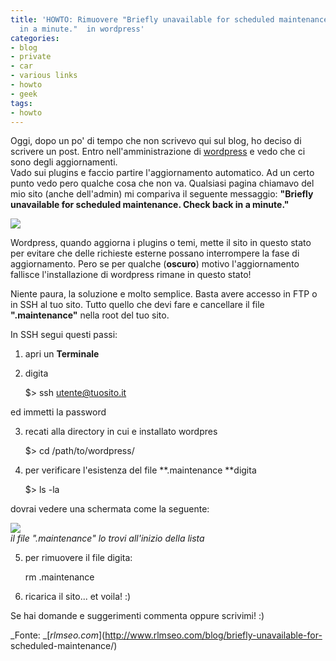 ```yaml
---
title: 'HOWTO: Rimuovere "Briefly unavailable for scheduled maintenance. Check back
  in a minute."  in wordpress'
categories:
- blog
- private
- car
- various links
- howto
- geek
tags:
- howto
---
```

Oggi, dopo un po' di tempo che non scrivevo qui sul blog, ho deciso di
scrivere un post. Entro nell'amministrazione di
[wordpress](http://wordpress.org) e vedo che ci sono degli aggiornamenti.  
Vado sui plugins e faccio partire l'aggiornamento automatico. Ad un certo
punto vedo pero qualche cosa che non va. Qualsiasi pagina chiamavo del mio
sito (anche dell'admin) mi compariva il seguente messaggio: **"Briefly
unavailable for scheduled maintenance. Check back in a minute."**

[![]({{site.url}}/images/maintenance.png)]({{site.url}}/images/maintenance.png
)

  
Wordpress, quando aggiorna i plugins o temi, mette il sito in questo stato per
evitare che delle richieste esterne possano interrompere la fase di
aggiornamento. Pero se per qualche (**oscuro**) motivo l'aggiornamento
fallisce l'installazione di wordpress rimane in questo stato!

Niente paura, la soluzione e molto semplice. Basta avere accesso in FTP o in
SSH al tuo sito. Tutto quello che devi fare e cancellare il file
**".maintenance"** nella root del tuo sito.

In SSH segui questi passi:

  1. apri un **Terminale**
  2. digita 
    
        $> ssh utente@tuosito.it

  
ed immetti la password

  3. recati alla directory in cui e installato wordpres 
    
        $> cd /path/to/wordpress/

  

  4. per verificare l'esistenza del file **.maintenance **digita 
    
        $> ls -la

  
dovrai vedere una schermata come la seguente:

[![]({{site.url}}/images/maintenance-console.png)  
]({{site.url}}/images/maintenance-console.png)_il file ".maintenance" lo trovi
all'inizio della lista_

  

  5. per rimuovere il file digita: 
    
        rm .maintenance

  

  6. ricarica il sito... et voila! :)
  

  
Se hai domande e suggerimenti commenta oppure scrivimi! :)

_Fonte: _[_rlmseo.com_](http://www.rlmseo.com/blog/briefly-unavailable-for-
scheduled-maintenance/)

